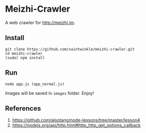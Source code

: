 Meizhi-Crawler
==============

A web crawler for http://meizhi.im.

## Install

```
git clone https://github.com/saintwinkle/meizhi-crawler.git
cd meizhi-crawler
(sudo) npm install
```

## Run

```
node app.js (app_normal.js)
```

Images will be saved in `images` folder. Enjoy!

## References

1. https://github.com/alsotang/node-lessons/tree/master/lesson4
2. https://nodejs.org/api/http.html#http_http_get_options_callback
